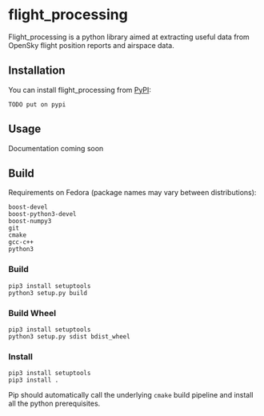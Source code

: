 # flight_processing

Flight_processing is a python library aimed at extracting useful data from OpenSky flight position reports and airspace data.

## Installation

You can install flight_processing from [PyPI](https://pypi.org/):
```
TODO put on pypi
```

## Usage

Documentation coming soon

## Build

Requirements on Fedora (package names may vary between distributions):

```
boost-devel
boost-python3-devel
boost-numpy3
git
cmake
gcc-c++
python3
```

### Build

```
pip3 install setuptools
python3 setup.py build
```

### Build Wheel

```
pip3 install setuptools
python3 setup.py sdist bdist_wheel
```

### Install

```
pip3 install setuptools
pip3 install .
```

Pip should automatically call the underlying `cmake` build pipeline and install all the python prerequisites.